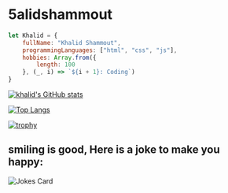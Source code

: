 # 5alidshammout

```javascript
let Khalid = {
    fullName: "Khalid Shammout",
    programmingLanguages: ["html", "css", "js"],
    hobbies: Array.from({
        length: 100
    }, (_, i) => `${i + 1}: Coding`)
}
```

[![khalid's GitHub stats](https://github-readme-stats.vercel.app/api?username=5alidshammout&theme=yeblu&show_icons=true)](https://github.com/anuraghazra/github-readme-stats)

[![Top Langs](https://github-readme-stats.vercel.app/api/top-langs/?username=5alidshammout&layout=compact&theme=yeblu)](https://github.com/anuraghazra/github-readme-stats)

[![trophy](https://github-profile-trophy.vercel.app/?username=5alidshammout&theme=nord)](https://github.com/ryo-ma/github-profile-trophy)


smiling is good, Here is a joke to make you happy:
---
![Jokes Card](https://readme-jokes.vercel.app/api)

